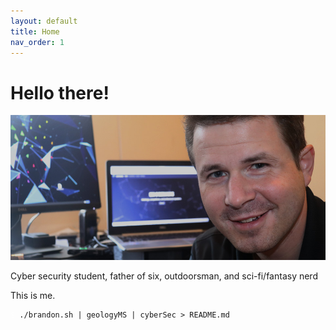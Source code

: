 ```yaml
---
layout: default
title: Home
nav_order: 1
---
```


# Hello there!

![Hello there!](/assets/images/self-portrait.jpg)

Cyber security student, father of six, outdoorsman, and sci-fi/fantasy nerd

This is me.

<pre><code><span style="color:rgba(255, 255, 255, 0.5)">$</span> ./brandon.sh | geologyMS | cyberSec > README.md</code></pre>
